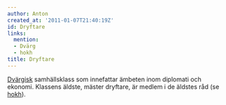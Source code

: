 ```yaml
---
author: Anton
created_at: '2011-01-07T21:40:19Z'
id: Dryftare
links:
  mention:
  - Dvärg
  - hokh
title: Dryftare
---
```


[Dvärgisk] samhällsklass som innefattar ämbeten inom diplomati och ekonomi. Klassens äldste, mäster
dryftare, är medlem i de äldstes råd (se [hokh]).

  [Dvärgisk]: Dvärg
  [hokh]: hokh
